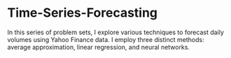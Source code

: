 # Time-Series-Forecasting

In this series of problem sets, I explore various techniques to forecast daily volumes using Yahoo Finance data. I employ three distinct methods: average approximation, linear regression, and neural networks.
